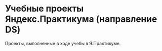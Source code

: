 # Учебные проекты Яндекс.Практикума (направление DS)
Проекты, выполненные в ходе учебы в Я.Практикуме.
